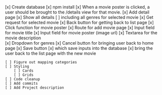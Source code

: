 [x] Create database
[x] npm install
[x] When a movie poster is clicked, a user should be brought to the /details view for that movie.
	[x] Add detail page
		[x] Show all details 
		[ ] including all genres for selected movie
			[x] Get request for selected movie
		[x] Back button for getting back to list page
	[x] Click function for movie poster
[x] Route for add movie page
	[x] Input field for movie title
	[x] Input field for movie poster (image url)
	[x] Textarea for the movie description	
	[x] Dropdown for genres
	[x] Cancel button for bringing user back to home page
	[x] Save button 
		[x] which save inputs into the database 
		[x] bring the user back to the list page with the new movie


	[ ] Figure out mapping categories
	[ ] Styling
		[ ] Cards
		[ ] Grids
	[ ] Code cleanup
	[ ] Add commits
	[ ] Add Project description
